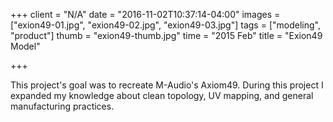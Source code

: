 +++
client = "N/A"
date = "2016-11-02T10:37:14-04:00"
images = ["exion49-01.jpg", "exion49-02.jpg", "exion49-03.jpg"]
tags = ["modeling", "product"]
thumb = "exion49-thumb.jpg"
time = "2015 Feb"
title = "Exion49 Model"

+++

This project's goal was to recreate M-Audio's Axiom49. During this project I expanded my knowledge about clean topology, UV mapping, and general manufacturing practices.
